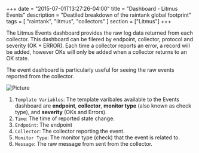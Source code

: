 +++
date = "2015-07-01T13:27:26-04:00"
title = "Dashboard - Litmus Events"
description = "Deatiled breakdown of the raintank global footprint"
tags = [ "raintank", "litmus", "collectors" ]
section = ["Litmus"]
+++

The Litmus Events dashboard provides the raw log data returned from each collector. This dashboard can be filered by endpoint, collector, protocol and severity (OK + ERROR). Each time a collector reports an error, a record will be added, however OKs will only be added when a collector returns to an OK state. 

The event dashboard is particularly useful for seeing the raw events reported from the collector.

![Picture](/img/docs/Litmus-Events.png)

1. `Template Variables`: The template varibales available to the Events dashboard are **endpoint**, **collector**, **monitor type** (also known as check type), and **severity** (OKs and Errors).
1. `Time`: The time of reported state change. 
1. `Endpoint`: The endpoint 
1. `Collector`: The collector reporting the event. 
1. `Monitor Type`: The monitor type (check) that the event is related to. 
1. `Message`: The raw message from sent from the collector. 